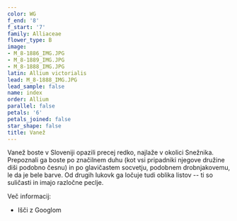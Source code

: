 ```yaml
---
color: WG
f_end: '8'
f_start: '7'
family: Alliaceae
flower_type: B
image:
- M_8-1886_IMG.JPG
- M_8-1889_IMG.JPG
- M_8-1888_IMG.JPG
latin: Allium victorialis
lead: M_8-1888_IMG.JPG
lead_sample: false
name: index
order: Allium
parallel: false
petals: '6'
petals_joined: false
star_shape: false
title: Vanež
---
```

Vanež boste v Sloveniji opazili precej redko, najlaže v okolici Snežnika. Prepoznali ga boste po značilnem duhu (kot vsi pripadniki njegove družine diši podobno česnu) in po glavičastem socvetju, podobnem drobnjakovemu, le da je bele barve. Od drugih lukovk ga ločuje tudi oblika listov -- ti so suličasti in imajo razločne peclje.

Več informacij:

-   Išči z Googlom
